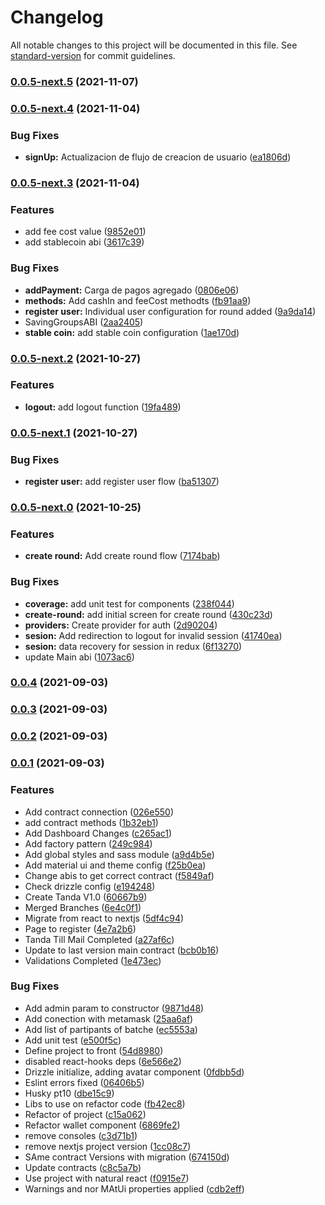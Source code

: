 # Changelog

All notable changes to this project will be documented in this file. See [standard-version](https://github.com/conventional-changelog/standard-version) for commit guidelines.

### [0.0.5-next.5](https://github.com/Bloinx/bloinx-web/compare/v0.0.5-next.4...v0.0.5-next.5) (2021-11-07)

### [0.0.5-next.4](https://github.com/Bloinx/bloinx-web/compare/v0.0.5-next.3...v0.0.5-next.4) (2021-11-04)


### Bug Fixes

* **signUp:** Actualizacion de flujo de creacion de usuario ([ea1806d](https://github.com/Bloinx/bloinx-web/commit/ea1806dac3c6cfb6229122b9c23b2c7cc590214d))

### [0.0.5-next.3](https://github.com/Bloinx/bloinx-web/compare/v0.0.5-next.2...v0.0.5-next.3) (2021-11-04)


### Features

* add fee cost value ([9852e01](https://github.com/Bloinx/bloinx-web/commit/9852e015352ca743eb1cb324c3c31c7e5faa9c98))
* add stablecoin abi ([3617c39](https://github.com/Bloinx/bloinx-web/commit/3617c397138a321963fd698fc94a08bfb9b8ea14))


### Bug Fixes

* **addPayment:** Carga de pagos agregado ([0806e06](https://github.com/Bloinx/bloinx-web/commit/0806e0659a41d64285e224aa68a4471877cb1f69))
* **methods:** Add cashIn and feeCost methodts ([fb91aa9](https://github.com/Bloinx/bloinx-web/commit/fb91aa9af7b25f65b36605a95f57cf7aaf817888))
* **register user:** Individual user configuration for round added ([9a9da14](https://github.com/Bloinx/bloinx-web/commit/9a9da14f599448e85d164cd371d3e9f880c1d094))
* SavingGroupsABI ([2aa2405](https://github.com/Bloinx/bloinx-web/commit/2aa24058f16e1a64c824fcf11a094ee1386fbca1))
* **stable coin:** add stable coin configuration ([1ae170d](https://github.com/Bloinx/bloinx-web/commit/1ae170d3fb491217b87dea4ef845c68cf48a68b8))

### [0.0.5-next.2](https://github.com/Bloinx/bloinx-web/compare/v0.0.5-next.1...v0.0.5-next.2) (2021-10-27)


### Features

* **logout:** add logout function ([19fa489](https://github.com/Bloinx/bloinx-web/commit/19fa489ca14064a2f8fe2fb17a774b6252d8e95d))

### [0.0.5-next.1](https://github.com/Bloinx/bloinx-web/compare/v0.0.5-next.0...v0.0.5-next.1) (2021-10-27)


### Bug Fixes

* **register user:** add register user flow ([ba51307](https://github.com/Bloinx/bloinx-web/commit/ba51307a8c5bb39d5d02bcf69368947768e78a28))

### [0.0.5-next.0](https://github.com/Bloinx/bloinx-web/compare/v0.0.4...v0.0.5-next.0) (2021-10-25)


### Features

* **create round:** Add create round flow ([7174bab](https://github.com/Bloinx/bloinx-web/commit/7174bab5b2ff3ed3663380a67188e5c0c8dfb968))


### Bug Fixes

* **coverage:** add unit test for components ([238f044](https://github.com/Bloinx/bloinx-web/commit/238f04462668186365cd98c3a05fedc5642cbfa2))
* **create-round:** add initial screen for create round ([430c23d](https://github.com/Bloinx/bloinx-web/commit/430c23d6373308f3771143b6711f42823c539884))
* **providers:** Create provider for auth ([2d90204](https://github.com/Bloinx/bloinx-web/commit/2d90204e950d8110e843a5beaad814fee9864611))
* **sesion:** Add redirection to logout for invalid session ([41740ea](https://github.com/Bloinx/bloinx-web/commit/41740ea5d1e34ab79d458c4ec2d3cb9c7d6fc647))
* **sesion:** data recovery for session in redux ([6f13270](https://github.com/Bloinx/bloinx-web/commit/6f13270f44f932b962ce410e50cabb2320581ffd))
* update Main abi ([1073ac6](https://github.com/Bloinx/bloinx-web/commit/1073ac61f41072f59038d52609a937ba6299e7f4))

### [0.0.4](https://github.com/Bloinx/bloinx-web/compare/v0.0.3...v0.0.4) (2021-09-03)

### [0.0.3](https://github.com/Bloinx/bloinx-web/compare/v0.0.2...v0.0.3) (2021-09-03)

### [0.0.2](https://github.com/Bloinx/bloinx-web/compare/v0.0.1...v0.0.2) (2021-09-03)

### [0.0.1](https://github.com/Bloinx/bloinx-web/compare/v2.0.0...v0.0.1) (2021-09-03)


### Features

* Add contract connection ([026e550](https://github.com/Bloinx/bloinx-web/commit/026e550f45df6afacfbc628b0827baa7ef943305))
* add contract methods ([1b32eb1](https://github.com/Bloinx/bloinx-web/commit/1b32eb1eaadc94bd50a5a73367a7a403f6a9f1e9))
* Add Dashboard Changes ([c265ac1](https://github.com/Bloinx/bloinx-web/commit/c265ac17f22e27a251added4cd6d066d3cfbd513))
* Add factory pattern ([249c984](https://github.com/Bloinx/bloinx-web/commit/249c9845556d69233d7611a651fce2703223015f))
* Add global styles and sass module ([a9d4b5e](https://github.com/Bloinx/bloinx-web/commit/a9d4b5ef4576d0f21f1e75c8d974e4bd8ea283b4))
* Add material ui and theme config ([f25b0ea](https://github.com/Bloinx/bloinx-web/commit/f25b0eaba4b25615c49cd77f30785d83bb304023))
* Change abis to get correct contract ([f5849af](https://github.com/Bloinx/bloinx-web/commit/f5849afb5a6ec1bc1ae4ffd06d8b670f13097431))
* Check drizzle config ([e194248](https://github.com/Bloinx/bloinx-web/commit/e1942480d3c920c3316ed8399951caa54e1669ec))
* Create Tanda V1.0 ([60667b9](https://github.com/Bloinx/bloinx-web/commit/60667b9375c5ec6849a38947f45bf224f865a826))
* Merged Branches ([6e4c0f1](https://github.com/Bloinx/bloinx-web/commit/6e4c0f1b92c920999c071e18b0bc1f352a2c6f27))
* Migrate from react to nextjs ([5df4c94](https://github.com/Bloinx/bloinx-web/commit/5df4c9470a550a9681080cd893ae0b332c7720d1))
* Page to register ([4e7a2b6](https://github.com/Bloinx/bloinx-web/commit/4e7a2b65d1189c6fe719f64471fe44c2fffaa905))
* Tanda Till Mail Completed ([a27af6c](https://github.com/Bloinx/bloinx-web/commit/a27af6cd20df819cce8abf64983545e754a761b2))
* Update to last version main contract ([bcb0b16](https://github.com/Bloinx/bloinx-web/commit/bcb0b16ab23b0e57d1e7adcf6ca61c35aa19a9ea))
* Validations Completed ([1e473ec](https://github.com/Bloinx/bloinx-web/commit/1e473ecbb3eed92a84195ac754d16e35adff495c))


### Bug Fixes

* Add admin param to constructor ([9871d48](https://github.com/Bloinx/bloinx-web/commit/9871d484032a060bee295e37fe0685979675ae86))
* Add conection with metamask ([25aa6af](https://github.com/Bloinx/bloinx-web/commit/25aa6af4124f6086aa1a07662a17358bedb77933))
* Add list of partipants of batche ([ec5553a](https://github.com/Bloinx/bloinx-web/commit/ec5553ad52ead3777c8aa093d684696e813c9e0b))
* Add unit test ([e500f5c](https://github.com/Bloinx/bloinx-web/commit/e500f5c1113f1cb44159d3949a2bb0210f8785fb))
* Define project to front ([54d8980](https://github.com/Bloinx/bloinx-web/commit/54d898018ecde3bd1169b1ec005a2f0cb4214005))
* disabled react-hooks deps ([6e566e2](https://github.com/Bloinx/bloinx-web/commit/6e566e291a326fe534ce8e5ad1f248465873d5a0))
* Drizzle initialize, adding avatar component ([0fdbb5d](https://github.com/Bloinx/bloinx-web/commit/0fdbb5d08d1c4d7e5e2c6a58940ae8697a41be75))
* Eslint errors fixed ([06406b5](https://github.com/Bloinx/bloinx-web/commit/06406b5a969c54b76b9f324e641ae524549abb66))
* Husky pt10 ([dbe15c9](https://github.com/Bloinx/bloinx-web/commit/dbe15c93f92f250bfa4f26fa3b3205a8859f78c5))
* Libs to use on refactor code ([fb42ec8](https://github.com/Bloinx/bloinx-web/commit/fb42ec85ed43007881291de019ad9a0abc970771))
* Refactor of project ([c15a062](https://github.com/Bloinx/bloinx-web/commit/c15a0626aaad009705dc5b8970bff7d4a962b9c4))
* Refactor wallet component ([6869fe2](https://github.com/Bloinx/bloinx-web/commit/6869fe22280151e1efe353daceeac080b328fabe))
* remove consoles ([c3d71b1](https://github.com/Bloinx/bloinx-web/commit/c3d71b1d011667fb41a0538e53db65e9d2c5df7d))
* remove nextjs project version ([1cc08c7](https://github.com/Bloinx/bloinx-web/commit/1cc08c7f875974a85d29755a9e3acc1b94ea3b7a))
* SAme contract Versions with migration ([674150d](https://github.com/Bloinx/bloinx-web/commit/674150d666136fdef0a788eee9bedb4b78caa49d))
* Update contracts ([c8c5a7b](https://github.com/Bloinx/bloinx-web/commit/c8c5a7bc4f1683d5878d68b105c64750c2560a6b))
* Use project with natural react ([f0915e7](https://github.com/Bloinx/bloinx-web/commit/f0915e7f36cdce1d601073449a0734f8d30bd314))
* Warnings and nor MAtUi properties applied ([cdb2eff](https://github.com/Bloinx/bloinx-web/commit/cdb2effe60bc91e35e1c93ff930293d12ac7ec59))
